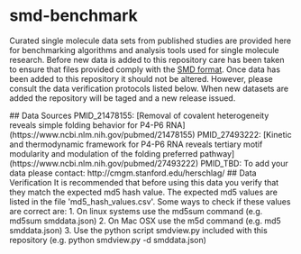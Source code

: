 # smd-benchmark

Curated single molecule data sets from published studies are provided here for benchmarking algorithms and analysis tools used for single molecule research.  Before new data is added to this repository care has been taken to ensure that files provided comply with the [SMD format](https://smdata.github.io/). Once data has been added to this repository it should not be altered. However, please consult the data verification protocols listed below. When new datasets are added the repository will be taged and a new release issued.

<!--
Download SMD Benchmark Datasets here: [smd-benchmark](https://goo.gl/sMtmAA)
View analytics on datasets: [smd-analytics](https://goo.gl/#analytics/goo.gl/sMtmAA/all_time)
--!>

## Data Sources


PMID_21478155: [Removal of covalent heterogeneity reveals simple folding behavior for P4-P6 RNA](https://www.ncbi.nlm.nih.gov/pubmed/21478155)

PMID_27493222: [Kinetic and thermodynamic framework for P4-P6 RNA reveals tertiary motif modularity and modulation of the folding preferred pathway](https://www.ncbi.nlm.nih.gov/pubmed/27493222)

PMID_TBD: To add your data please contact: http://cmgm.stanford.edu/herschlag/


## Data Verification

It is recommended that before using this data you verify that they match the expected md5 hash value.  The expected md5 values are listed in the file 'md5_hash_values.csv'. Some ways to check if these values are correct are:

1. On linux systems use the md5sum command (e.g. md5sum smddata.json)
2. On Mac OSX use the m5d command (e.g. md5 smddata.json)
3. Use the python script smdview.py included with this repository (e.g. python smdview.py -d smddata.json)
